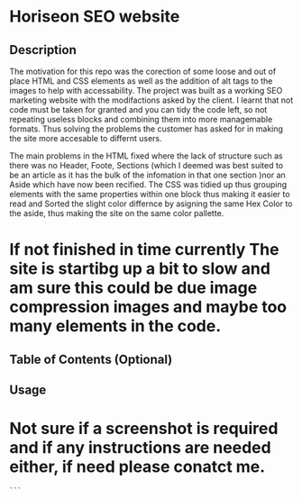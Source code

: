 # Horiseon SEO website

## Description


The motivation for this repo was the corection of some loose and out of place HTML and CSS elements as well as the addition of alt tags to the images to help with accessability.
The project was built as a working SEO marketing website with the modifactions asked by the client.
I learnt that not code must be taken for granted and you can tidy the code left, so not repeating useless blocks and combining them into more managemable formats. Thus solving the problems the customer has asked for in making the site more accesable to differnt users.

The main problems in the HTML fixed where the lack of structure such as there was no Header, Foote, Sections (which I deemed was best suited to be an article as it has the bulk of the infomation in that one section )nor an Aside which have now been recified.
The CSS was tidied up thus grouping elements with the same properties within one block thus making it easier to read and Sorted the slight color differnce by asigning the same Hex Color to the aside, thus making the site on the same color pallette.

# If not finished in time currently The site is startibg up a bit to slow and am sure this could be due image compression images and maybe too many elements in the code. 

## Table of Contents (Optional)

## Usage

# Not sure if a screenshot is required and if any instructions are needed either, if need please conatct me.
    ```